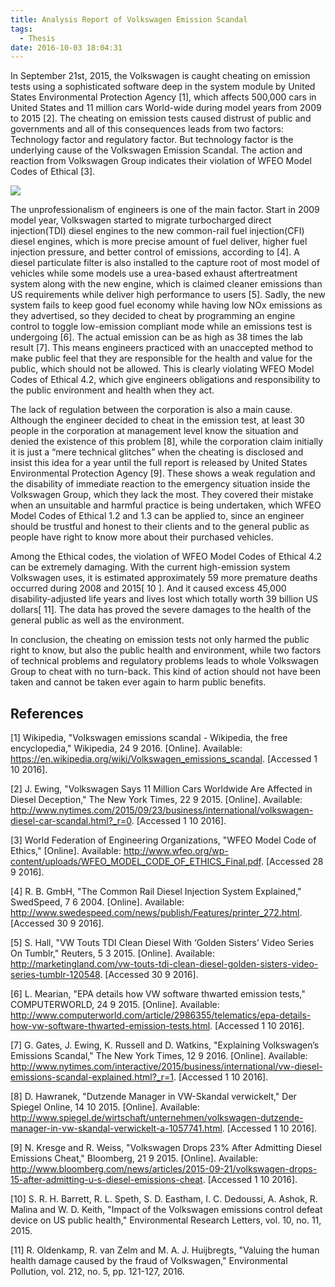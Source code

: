```yaml
---
title: Analysis Report of Volkswagen Emission Scandal
tags:
  - Thesis
date: 2016-10-03 18:04:31
---
```

  In September 21st, 2015, the Volkswagen is caught cheating on emission tests using a sophisticated software deep in the system module by United States Environmental Protection Agency [1], which affects 500,000 cars in United States and 11 million cars World-wide during model years from 2009 to 2015 [2]. The cheating on emission tests caused distrust of public and governments and all of this consequences leads from two factors: Technology factor and regulatory factor. But technology factor is the underlying cause of the Volkswagen Emission Scandal. The action and reaction from Volkswagen Group indicates their violation of WFEO Model Codes of Ethical [3].

![](https://cdn.patrickwu.space/posts/essay/vwes.jpg)
<!--more-->
  The unprofessionalism of engineers is one of the main factor. Start in 2009 model year, Volkswagen started to migrate turbocharged direct injection(TDI) diesel engines to the new common-rail fuel injection(CFI) diesel engines, which is more precise amount of fuel deliver, higher fuel injection pressure, and better control of emissions, according to [4]. A diesel particulate filter is also installed to the capture root of most model of vehicles while some models use a urea-based exhaust aftertreatment system along with the new engine, which is claimed cleaner emissions than US requirements while deliver high performance to users [5]. Sadly, the new system fails to keep good fuel economy while having low NOx emissions as they advertised, so they decided to cheat by programming an engine control to toggle low-emission compliant mode while an emissions test is undergoing [6]. The actual emission can be as high as 38 times the lab result [7]. This means engineers practiced with an unaccepted method to make public feel that they are responsible for the health and value for the public, which should not be allowed. This is clearly violating WFEO Model Codes of Ethical 4.2, which give engineers obligations and responsibility to the public environment and health when they act.

  The lack of regulation between the corporation is also a main cause. Although the engineer decided to cheat in the emission test, at least 30 people in the corporation at management level know the situation and denied the existence of this problem [8], while the corporation claim initially it is just a “mere technical glitches” when the cheating is disclosed and insist this idea for a year until the full report is released by United States Environmental Protection Agency [9]. These shows a weak regulation and the disability of immediate reaction to the emergency situation inside the Volkswagen Group, which they lack the most. They covered their mistake when an unsuitable and harmful practice is being undertaken, which WFEO Model Codes of Ethical 1.2 and 1.3 can be applied to, since an engineer should be trustful and honest to their clients and to the general public as people have right to know more about their purchased vehicles.

  Among the Ethical codes, the violation of WFEO Model Codes of Ethical 4.2 can be extremely damaging. With the current high-emission system Volkswagen uses, it is estimated approximately 59 more premature deaths occurred during 2008 and 2015[ 10 ]. And it caused excess 45,000 disability-adjusted life years and lives lost which totally worth 39 billion US dollars[ 11]. The data has proved the severe damages to the health of the general public as well as the environment.

  In conclusion, the cheating on emission tests not only harmed the public right to know, but also the public health and environment, while two factors of technical problems and regulatory problems leads to whole Volkswagen Group to cheat with no turn-back. This kind of action should not have been taken and cannot be taken ever again to harm public benefits.



## References

[1] Wikipedia, "Volkswagen emissions scandal - Wikipedia, the free encyclopedia," Wikipedia, 24 9 2016. [Online]. Available: https://en.wikipedia.org/wiki/Volkswagen_emissions_scandal. [Accessed 1 10 2016].

[2] J. Ewing, "Volkswagen Says 11 Million Cars Worldwide Are Affected in Diesel Deception," The New York Times, 22 9 2015. [Online]. Available: http://www.nytimes.com/2015/09/23/business/international/volkswagen-diesel-car-scandal.html?_r=0. [Accessed 1 10 2016].

[3] World Federation of Engineering Organizations, "WFEO Model Code of Ethics," [Online]. Available: http://www.wfeo.org/wp-content/uploads/WFEO_MODEL_CODE_OF_ETHICS_Final.pdf. [Accessed 28 9 2016].

[4] R. B. GmbH, "The Common Rail Diesel Injection System Explained," SwedSpeed, 7 6 2004. [Online]. Available: http://www.swedespeed.com/news/publish/Features/printer_272.html. [Accessed 30 9 2016].

[5] S. Hall, "VW Touts TDI Clean Diesel With ‘Golden Sisters’ Video Series On Tumblr," Reuters, 5 3 2015. [Online]. Available: http://marketingland.com/vw-touts-tdi-clean-diesel-golden-sisters-video-series-tumblr-120548. [Accessed 30 9 2016].

[6] L. Mearian, "EPA details how VW software thwarted emission tests," COMPUTERWORLD, 24 9 2015. [Online]. Available: http://www.computerworld.com/article/2986355/telematics/epa-details-how-vw-software-thwarted-emission-tests.html. [Accessed 1 10 2016].

[7] G. Gates, J. Ewing, K. Russell and D. Watkins, "Explaining Volkswagen’s Emissions Scandal," The New York Times, 12 9 2016. [Online]. Available: http://www.nytimes.com/interactive/2015/business/international/vw-diesel-emissions-scandal-explained.html?_r=1. [Accessed 1 10 2016].

[8] D. Hawranek, "Dutzende Manager in VW-Skandal verwickelt," Der Spiegel Online, 14 10 2015. [Online]. Available: http://www.spiegel.de/wirtschaft/unternehmen/volkswagen-dutzende-manager-in-vw-skandal-verwickelt-a-1057741.html. [Accessed 1 10 2016].

[9] N. Kresge and R. Weiss, "Volkswagen Drops 23% After Admitting Diesel Emissions Cheat," Bloomberg, 21 9 2015. [Online]. Available: http://www.bloomberg.com/news/articles/2015-09-21/volkswagen-drops-15-after-admitting-u-s-diesel-emissions-cheat. [Accessed 1 10 2016].

[10] S. R. H. Barrett, R. L. Speth, S. D. Eastham, I. C. Dedoussi, A. Ashok, R. Malina and W. D. Keith, "Impact of the Volkswagen emissions control defeat device on US public health," Environmental Research Letters, vol. 10, no. 11, 2015. 

[11] R. Oldenkamp, R. van Zelm and M. A. J. Huijbregts, "Valuing the human health damage caused by the fraud of Volkswagen," Environmental Pollution, vol. 212, no. 5, pp. 121-127, 2016. 
